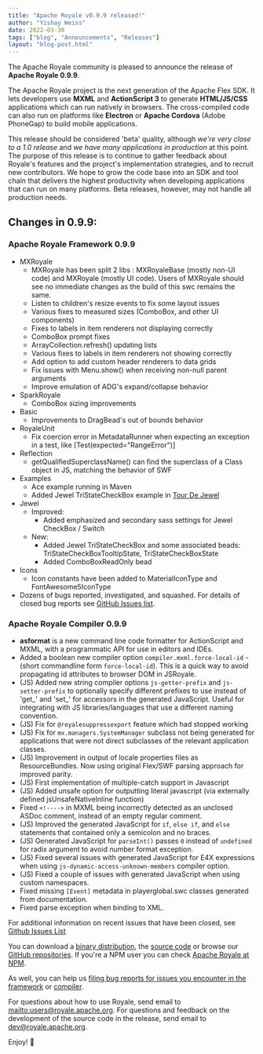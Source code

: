 ```yaml
---
title: "Apache Royale v0.9.9 released!"
author: "Yishay Weiss"
date: 2022-03-30
tags: ["blog", "Announcements", "Releases"]
layout: "blog-post.html"
---
```


The Apache Royale community is pleased to announce the release of **Apache Royale 0.9.9**.

The Apache Royale project is the next generation of the Apache Flex SDK. It lets developers use **MXML** and **ActionScript 3** to generate **HTML/JS/CSS** applications which can run natively in browsers. The cross-compiled code can also run on platforms like **Electron** or **Apache Cordova** (Adobe PhoneGap) to build mobile applications.

This release should be considered 'beta' quality, although _we're very close to a 1.0 release_ and _we have many applications in production_ at this point. The purpose of this release is to continue to gather feedback about Royale's features and the project's implementation strategies, and to recruit new contributors. We hope to grow the code base into an SDK and tool chain that delivers the highest productivity when developing applications that can run on many platforms. Beta releases, however, may not handle all production needs.

## Changes in 0.9.9:

### Apache Royale Framework 0.9.9

- MXRoyale
  - MXRoyale has been split 2 libs : MXRoyaleBase (mostly non-UI code) and MXRoyale (mostly UI code). Users of MXRoyale should see no immediate changes as the build of this swc remains the same.
  - Listen to children's resize events to fix some layout issues
  - Various fixes to measured sizes (ComboBox, and other UI components)
  - Fixes to labels in item renderers not displaying correctly
  - ComboBox prompt fixes
  - ArrayCollection.refresh() updating lists
  - Various fixes to labels in item renderers not showing correctly
  - Add option to add custom header renderers to data grids
  - Fix issues with Menu.show() when receiving non-null parent arguments
  - Improve emulation of ADG's expand/collapse behavior
- SparkRoyale
  - ComboBox sizing improvements
- Basic
  - Improvements to DragBead's out of bounds behavior
- RoyaleUnit
  - Fix coercion error in MetadataRunner when expecting an exception in a test, like [Test(expected="RangeError")]
- Reflection
  - getQualifiedSuperclassName() can find the superclass of a Class object in JS, matching the behavior of SWF
- Examples
  - Ace example running in Maven
  - Added Jewel TriStateCheckBox example in [Tour De Jewel](https://royale.apache.org/tourdejewel/)
- Jewel
  - Improved:
    - Added emphasized and secondary sass settings for Jewel CheckBox / Switch
  - New:
    - Added Jewel TriStateCheckBox and some associated beads: TriStateCheckBoxTooltipState, TriStateCheckBoxState
    - Added ComboBoxReadOnly bead
- Icons
  - Icon constants have been added to MaterialIconType and FontAwesome5IconType
- Dozens of bugs reported, investigated, and squashed. For details of closed bug reports see [GitHub Issues list](https://github.com/apache/royale-asjs/issues?q=is%3Aissue+is%3Aclosed).

### Apache Royale Compiler 0.9.9

- **asformat** is a new command line code formatter for ActionScript and MXML, with a programmatic API for use in editors and IDEs.
- Added a boolean new compiler option `compiler.mxml.force-local-id` - (short commandline form `force-local-id`). This is a quick way to avoid propagating id attributes to browser DOM in JSRoyale. 
- (JS) Added new string compiler options `js-getter-prefix` and `js-setter-prefix` to optionally specify different prefixes to use instead of 'get_' and 'set_' for accessors in the generated JavaScript. Useful for integrating with JS libraries/languages that use a different naming convention.
- (JS) Fix for `@royalesuppressexport` feature which had stopped working
- (JS) Fix for `mx.managers.SystemManager` subclass not being generated for applications that were not direct subclasses of the relevant application classes.
- (JS) Improvement in output of locale properties files as ResourceBundles. Now using original Flex/SWF parsing approach for improved parity.
- (JS) First implementation of multiple-catch support in Javascript
- (JS) Added unsafe option for outputting literal javascript (via externally defined jsUnsafeNativeInline function)
- Fixed `<!---->` in MXML being incorrectly detected as an unclosed ASDoc comment, instead of an empty regular comment.
- (JS) Improved the generated JavaScript for `if`, `else if`, and `else` statements that contained only a semicolon and no braces.
- (JS) Generated JavaScript for `parseInt()` passes `0` instead of `undefined` for radix argument to avoid number format exception.
- (JS) Fixed several issues with generated JavaScript for E4X expressions when using `js-dynamic-access-unknown-members` compiler option.
- (JS) Fixed a couple of issues with generated JavaScript when using custom namespaces.
- Fixed missing `[Event]` metadata in playerglobal.swc classes generated from documentation.
- Fixed parse exception when binding to XML.

For additional information on recent issues that have been closed, see [Github Issues List](https://github.com/apache/royale-compiler/issues?q=is%3Aissue+is%3Aclosed)

You can download a [binary distribution](https://royale.apache.org/download/), the [source code](https://royale.apache.org/source-code/) or browse our [GitHub repositories](https://github.com/apache/royale-asjs/wiki/Apache-Royale-Source-Code-Repositories). If you're a NPM user you can check [Apache Royale at NPM](https://www.npmjs.com/org/apache-royale).

As well, you can help us [filing bug reports for issues you encounter in the framework](https://github.com/apache/royale-asjs/issues) or [compiler](https://github.com/apache/royale-compiler/issues).

For questions about how to use Royale, send email to [mailto:users@royale.apache.org](users@royale.apache.org).  For questions and feedback on the development of the source code in the release, send email to [dev@royale.apache.org](mailto:dev@royale.apache.org).

Enjoy! 🙂